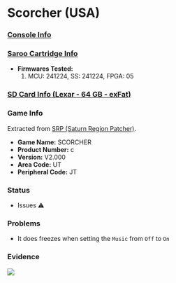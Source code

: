 # Scorcher (USA)

### [Console Info](../../../../../Info/Consoles/VA13/README.md)

### [Saroo Cartridge Info](../../../../../Info/Cartridges/GuangzhouSanStarOnlineShop/1.6/README.md)

- <b>Firmwares Tested:</b>
  1. MCU: 241224, SS: 241224, FPGA: 05

### [SD Card Info (Lexar - 64 GB - exFat)](../../../../../Info/SdCards/Lexar/64GB/exfat/README.md)

### Game Info

Extracted from [SRP (Saturn Region Patcher)](https://segaxtreme.net/resources/saturn-region-patcher.81/download).

- <b>Game Name:</b> SCORCHER
- <b>Product Number:</b> c
- <b>Version:</b> V2.000
- <b>Area Code:</b> UT
- <b>Peripheral Code:</b> JT

### Status

- Issues :warning:

### Problems

- It does freezes when setting the `Music` from `Off` to `On`

### Evidence

[![](https://img.youtube.com/vi/Dswxd2uRAlw/0.jpg)](https://www.youtube.com/watch?v=Dswxd2uRAlw)
